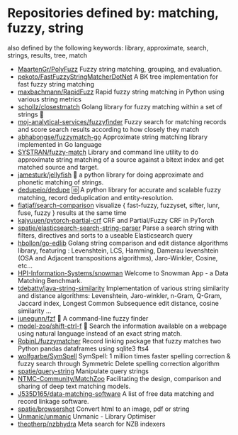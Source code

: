 # Repositories defined by: matching, fuzzy, string

also defined by the following keywords: library, approximate, search, strings, results, tree, match

- [MaartenGr/PolyFuzz](https://github.com/MaartenGr/PolyFuzz)
  Fuzzy string matching, grouping, and evaluation. 
- [pekoto/FastFuzzyStringMatcherDotNet](https://github.com/pekoto/FastFuzzyStringMatcherDotNet)
  A BK tree implementation for fast fuzzy string matching
- [maxbachmann/RapidFuzz](https://github.com/maxbachmann/RapidFuzz)
  Rapid fuzzy string matching in Python using various string metrics
- [schollz/closestmatch](https://github.com/schollz/closestmatch)
  Golang library for fuzzy matching within a set of strings :page_with_curl:
- [moj-analytical-services/fuzzyfinder](https://github.com/moj-analytical-services/fuzzyfinder)
  Fuzzy search for matching records and score search results according to how closely they match
- [abhabongse/fuzzymatch-go](https://github.com/abhabongse/fuzzymatch-go)
  Approximate string matching library implemented in Go language
- [SYSTRAN/fuzzy-match](https://github.com/SYSTRAN/fuzzy-match)
  Library and command line utility to do approximate string matching of a source against a bitext index and get matched source and target. 
- [jamesturk/jellyfish](https://github.com/jamesturk/jellyfish)
  🎐 a python library for doing approximate and phonetic matching of strings.
- [dedupeio/dedupe](https://github.com/dedupeio/dedupe)
  :id: A python library for accurate and scalable fuzzy matching, record deduplication and entity-resolution.
- [fiatjaf/search-comparison](https://github.com/fiatjaf/search-comparison)
  visualize { fast-fuzzy, fuzzyset, sifter, lunr, fuse, fuzzy } results at the same time
- [kajyuuen/pytorch-partial-crf](https://github.com/kajyuuen/pytorch-partial-crf)
  CRF and Partial/Fuzzy CRF in PyTorch
- [spatie/elasticsearch-search-string-parser](https://github.com/spatie/elasticsearch-search-string-parser)
  Parse a search string with filters, directives and sorts to a useable Elasticsearch query
- [hbollon/go-edlib](https://github.com/hbollon/go-edlib)
  Golang string comparison and edit distance algorithms library, featuring : Levenshtein, LCS, Hamming, Damerau levenshtein (OSA and Adjacent transpositions algorithms), Jaro-Winkler, Cosine, etc...
- [HPI-Information-Systems/snowman](https://github.com/HPI-Information-Systems/snowman)
  Welcome to Snowman App - a Data Matching Benchmark.
- [tdebatty/java-string-similarity](https://github.com/tdebatty/java-string-similarity)
  Implementation of various string similarity and distance algorithms: Levenshtein, Jaro-winkler, n-Gram, Q-Gram, Jaccard index, Longest Common Subsequence edit distance, cosine similarity ...
- [junegunn/fzf](https://github.com/junegunn/fzf)
  :cherry_blossom: A command-line fuzzy finder
- [model-zoo/shift-ctrl-f](https://github.com/model-zoo/shift-ctrl-f)
  🔎 Search the information available on a webpage using natural language instead of an exact string match.
- [RobinL/fuzzymatcher](https://github.com/RobinL/fuzzymatcher)
  Record linking package that fuzzy matches two Python pandas dataframes using sqlite3 fts4
- [wolfgarbe/SymSpell](https://github.com/wolfgarbe/SymSpell)
  SymSpell: 1 million times faster spelling correction & fuzzy search through Symmetric Delete spelling correction algorithm
- [spatie/query-string](https://github.com/spatie/query-string)
  Manipulate query strings
- [NTMC-Community/MatchZoo](https://github.com/NTMC-Community/MatchZoo)
  Facilitating the design, comparison and sharing of deep text matching models.
- [J535D165/data-matching-software](https://github.com/J535D165/data-matching-software)
  A list of free data matching and record linkage software. 
- [spatie/browsershot](https://github.com/spatie/browsershot)
  Convert html to an image, pdf or string
- [Unmanic/unmanic](https://github.com/Unmanic/unmanic)
  Unmanic - Library Optimiser
- [theotherp/nzbhydra](https://github.com/theotherp/nzbhydra)
  Meta search for NZB indexers

